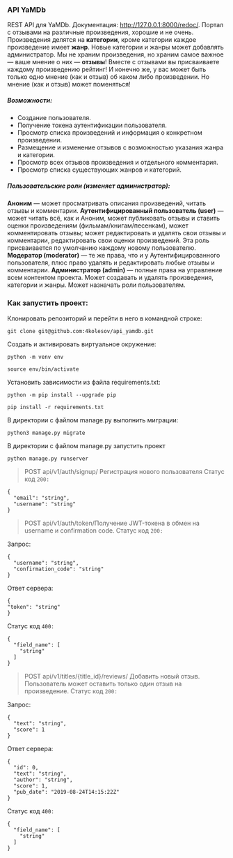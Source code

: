### API YaMDb
REST API для YaMDb. Документация: http://127.0.0.1:8000/redoc/.
Портал с отзывами на различные произведения, хорошие и не очень.
Произведения делятся на **категории**, кроме категории каждое произведение
имеет **жанр**. Новые категории и жанры может добавлять администратор.
Мы не храним произведения, но храним самое важное — ваше мнение о них — **отзывы**!
Вместе с отзывами вы присваиваете каждому произведению рейтинг!
И конечно же, у вас может быть только одно мнение (как и отзыв) об каком либо
произведении. Но мнение (как и отзыв) может поменяться!
##### Возможности:
- Создание пользователя.
- Получение токена аутентификации пользователя.
- Просмотр списка произведений и информация о конкретном произведении.
- Размещение и изменение отзывов с возможностью указания жанра и категории.
- Просмотр всех отзывов произведения и отдельного комментария.
- Просмотр списка существующих жанров и категорий.

##### Пользовательские роли (изменяет администратор):
**Аноним** — может просматривать описания произведений, читать отзывы и комментарии.
**Аутентифицированный пользователь (user)** — может читать всё, как и Аноним, может публиковать отзывы и ставить оценки произведениям (фильмам/книгам/песенкам), может комментировать отзывы; может редактировать и удалять свои отзывы и комментарии, редактировать свои оценки произведений. Эта роль присваивается по умолчанию каждому новому пользователю.
**Модератор (moderator)** — те же права, что и у Аутентифицированного пользователя, плюс право удалять и редактировать любые отзывы и комментарии.
**Администратор (admin)** — полные права на управление всем контентом проекта. Может создавать и удалять произведения, категории и жанры. Может назначать роли пользователям.

### Как запустить проект:
Клонировать репозиторий и перейти в него в командной строке:
```
git clone git@github.com:4kolesov/api_yamdb.git
```

Cоздать и активировать виртуальное окружение:

```
python -m venv env
```

```
source env/bin/activate
```

Установить зависимости из файла requirements.txt:

```
python -m pip install --upgrade pip
```

```
pip install -r requirements.txt
```

В директории с файлом manage.py выполнить миграции:

```
python3 manage.py migrate
```

В директории с файлом manage.py запустить проект

```
python manage.py runserver
```

> POST api/v1/auth/signup/ Регистрация нового пользователя
Статус код ```200:```

```
{
  "email": "string",
  "username": "string"
}
```

> POST api/v1/auth/token/Получение JWT-токена в обмен на username и confirmation code.
Статус код ```200:```

Запрос:
```
{
  "username": "string",
  "confirmation_code": "string"
}
```

Ответ сервера:
```
{
"token": "string"
}
```

Статус код ```400:```

```
{
  "field_name": [
    "string"
  ]
}
```

> POST api/v1/titles/{title_id}/reviews/
> Добавить новый отзыв. Пользователь может оставить только один отзыв на произведение.
Статус код ```200:```

Запрос:
```
{
  "text": "string",
  "score": 1
}
```

Ответ сервера:
```
{
  "id": 0,
  "text": "string",
  "author": "string",
  "score": 1,
  "pub_date": "2019-08-24T14:15:22Z"
}
```

Статус код ```400:```

```
{
  "field_name": [
    "string"
  ]
}
```
